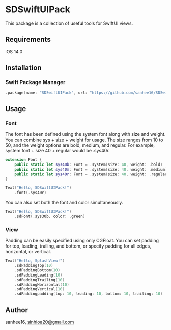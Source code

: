 # SDSwiftUIPack

This package is a collection of useful tools for SwiftUI views.

## Requirements

iOS 14.0

## Installation

### Swift Package Manager

```swift
.package(name: "SDSwiftUIPack", url: "https://github.com/sanhee16/SDSwiftUIPack.git", from: "1.2.0")
```

## Usage  

### Font

The font has been defined using the system font along with size and weight. You can combine sys + size + weight for usage. The size ranges from 10 to 50, and the weight options are bold, medium, and regular. For example, system font + size 40 + regular would be .sys40r.
```swift
extension Font {
    public static let sys40b: Font = .system(size: 40, weight: .bold)
    public static let sys40m: Font = .system(size: 40, weight: .medium)
    public static let sys40r: Font = .system(size: 40, weight: .regular)
}
```
```swift
Text("Hello, SDSwiftUIPack!")
    .font(.sys40r)
```

You can also set both the font and color simultaneously.
```swift
Text("Hello, SDSwiftUIPack!")
    .sdFont(.sys30b, color: .green)
```

### View
Padding can be easily specified using only CGFloat. You can set padding for top, leading, trailing, and bottom, or specify padding for all edges, horizontal, or vertical.
```swift
Text("Hello, SplashView!")
    .sdPaddingTop(10)
    .sdPaddingBottom(10)
    .sdPaddingLeading(10)
    .sdPaddingTrailing(10)
    .sdPaddingHorizontal(10)
    .sdPaddingVertical(10)
    .sdPaddingpadding(top: 10, leading: 10, bottom: 10, trailing: 10)
```


## Author

sanhee16, sinhioa20@gmail.com
